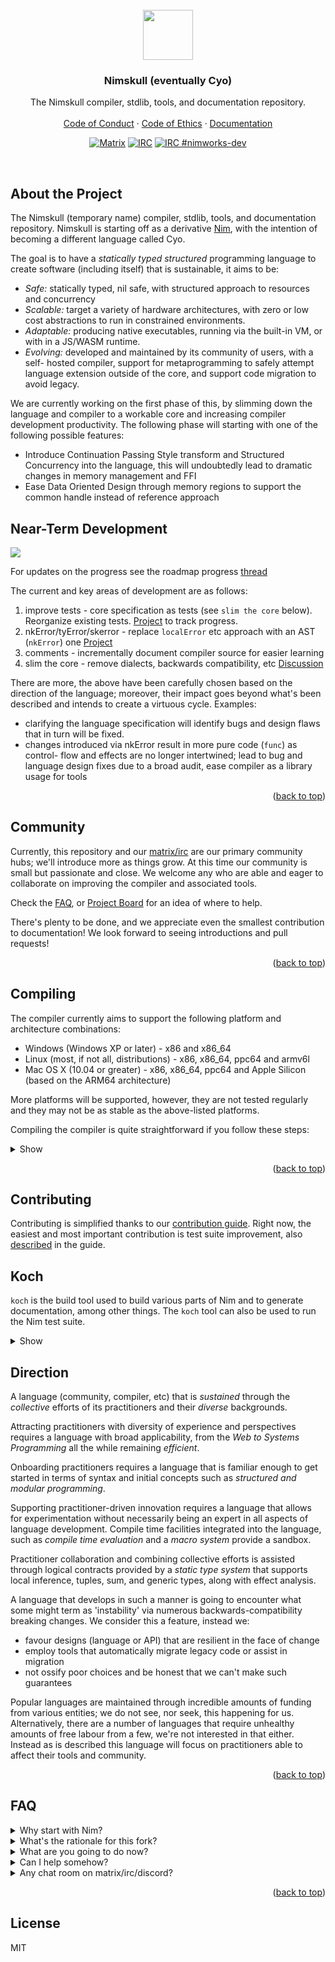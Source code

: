 <div id="top"></div>

<br />

<div align="center">
  <a href="https://github.com/nim-works/nimskull">
    <img src="https://raw.githubusercontent.com/nim-lang/assets/master/Art/logo-crown.png" height="80px"/>
  </a>

  <h3 align="center">Nimskull (eventually Cyo)</h3>
  <p align="center">
    The Nimskull compiler, stdlib, tools, and documentation repository.
    <br />
    <br />
    <a href="https://github.com/nim-works/nimskull/blob/devel/CODE_OF_CONDUCT.md">Code of Conduct</a>
    ·
    <a href="https://github.com/nim-works/nimskull/blob/devel/ETHOS.md">Code of Ethics</a>
    ·
    <a href="https://nim-works.github.io/nimskull/index.html">Documentation</a>
  </p>

[![Matrix](https://img.shields.io/badge/matrix-nim--works-success?style=flat&logo=matrix)][nim-works-matrix]
[![IRC](https://img.shields.io/badge/chat-%23nimworks%20on%20libera.chat-brightgreen?style=flat)](https://web.libera.chat/#nimworks)
[![IRC #nimworks-dev](https://img.shields.io/badge/chat-%23nimworks--dev%20on%20libera.chat-brightgreen?style=flat)](https://web.libera.chat/#nimworks-dev)

</div>

<br />


## About the Project

The Nimskull (temporary name) compiler, stdlib, tools, and documentation
repository. Nimskull is starting off as a derivative [Nim][nim-site], with the
intention of becoming a different language called Cyo.

The goal is to have a *statically typed* *structured* programming language to
create software (including itself) that is sustainable, it aims to be:

- *Safe:* statically typed, nil safe, with structured approach to resources and
  concurrency
- *Scalable:* target a variety of hardware architectures, with zero or low cost
  abstractions to run in constrained environments.
- *Adaptable:* producing native executables, running via the built-in VM, or
  with in a JS/WASM runtime.
- *Evolving:* developed and maintained by its community of users, with a self-
  hosted compiler, support for metaprogramming to safely attempt language
  extension outside of the core, and support code migration to avoid legacy.

We are currently working on the first phase of this, by slimming down the
language and compiler to a workable core and increasing compiler development
productivity. The following phase will starting with one of the following
possible features:
- Introduce Continuation Passing Style transform and Structured Concurrency
  into the language, this will undoubtedly lead to dramatic changes in memory
  management and FFI
- Ease Data Oriented Design through memory regions to support the common handle
  instead of reference approach

## Near-Term Development

![](./doc/fixup_roadmap.png)

For updates on the progress see the roadmap progress [thread](https://github.com/nim-works/nimskull/discussions/142?sort=new)

The current and key areas of development are as follows:

1. improve tests - core specification as tests (see `slim the core` below).
   Reorganize existing tests. [Project](https://github.com/nim-works/nimskull/projects/2)
   to track progress.
2. nkError/tyError/skerror - replace `localError` etc approach with an AST
   (`nkError`) one [Project](https://github.com/nim-works/nimskull/projects/1)
3. comments - incrementally document compiler source for easier learning
4. slim the core - remove dialects, backwards compatibility, etc [Discussion](https://github.com/nim-works/nimskull/discussions/289)

There are more, the above have been carefully chosen based on the direction of
the language; moreover, their impact goes beyond what's been described and
intends to create a virtuous cycle. Examples:

* clarifying the language specification will identify bugs and design flaws that
  in turn will be fixed.
* changes introduced via nkError result in more pure code (`func`) as control-
  flow and effects are no longer intertwined; lead to bug and language
  design fixes due to a broad audit, ease compiler as a library usage for tools

<p align="right">(<a href="#top">back to top</a>)</p>

## Community

Currently, this repository and our [matrix/irc][nim-works-matrix] are our primary community hubs; we'll introduce more as things grow. At this time our community is small but
passionate and close. We welcome any who are able and eager to collaborate on improving the compiler and associated tools.

Check the [FAQ](#FAQ), or [Project Board](https://github.com/nim-works/nimskull/projects) for an idea of where to help.

There's plenty to be done, and we appreciate even the smallest contribution to
documentation! We look forward to seeing introductions and pull requests!

<p align="right">(<a href="#top">back to top</a>)</p>

## Compiling

The compiler currently aims to support the following platform and
architecture combinations:

  * Windows (Windows XP or later) - x86 and x86_64
  * Linux (most, if not all, distributions) - x86, x86_64, ppc64 and armv6l
  * Mac OS X (10.04 or greater) - x86, x86_64, ppc64 and Apple Silicon (based on the ARM64 architecture)

More platforms will be supported, however, they are not tested regularly and they
may not be as stable as the above-listed platforms.

Compiling the compiler is quite straightforward if you follow these steps:

<details>
  <summary>Show</summary>
  <br />

First, the C source of an older version of the compiler is needed to
bootstrap the latest version because the compiler itself is written in the
programming language. Those C sources are available within the
[``nim-lang/csources_v1``][csources-v1-repo] repository.

Next, to build from source you will need:

  * A C compiler such as ``gcc`` 3.x/later or an alternative such as ``clang``,
    ``Visual C++`` or ``Intel C++``. It is recommended to use ``gcc`` 3.x or
    later.
  * Either ``git`` or ``wget`` to download the needed source repositories.
  * The ``build-essential`` package when using ``gcc`` on Ubuntu (and likely
    other distros as well).
  * On Windows MinGW 4.3.0 (GCC 8.10) is the minimum recommended compiler.
  * Nim hosts a known working MinGW distribution:
    * [MinGW32.7z](https://nim-lang.org/download/mingw32.7z)
    * [MinGW64.7z](https://nim-lang.org/download/mingw64.7z)

**Windows Note: Cygwin and similar POSIX runtime environments are not supported.**

Then, if you are on a \*nix system or Windows, the following steps should compile
Nim from source using ``gcc``, ``git``, and the ``koch`` build tool.

**Note: The following commands are for the development version of the compiler.**

```bash
git clone https://github.com/nim-works/nimskull.git
cd nimskull
./koch.py boot -d:release
./koch.py tools -d:release
```

Finally, once you have finished the build steps (on Windows, Mac, or Linux) you
should add the ``bin`` directory to your PATH.

</details>

<p align="right">(<a href="#top">back to top</a>)</p>

## Contributing

Contributing is simplified thanks to our [contribution guide](https://nim-works.github.io/nimskull/contributing.html).
Right now, the easiest and most important contribution is test suite improvement, also
[described](https://nim-works.github.io/nimskull/contributing.html#writing-or-improving-tests) in the guide.

## Koch

``koch`` is the build tool used to build various parts of Nim and to generate
documentation, among other things. The ``koch`` tool can also
be used to run the Nim test suite.

<details>
<summary>Show</summary>

You may execute the tests using ``./koch.py tests``. The tests take a while to
run, but you can run a subset of tests by specifying a category (for example
``./koch.py tests cat lang``).

For more information on the ``koch`` build tool please see the documentation
within the [doc/koch.rst](doc/koch.rst) file.

<p align="right">(<a href="#top">back to top</a>)</p>

</details>

## Direction

A language (community, compiler, etc) that is *sustained* through the
*collective* efforts of its practitioners and their *diverse* backgrounds.

Attracting practitioners with diversity of experience and perspectives
requires a language with broad applicability, from the *Web to Systems*
*Programming* all the while remaining *efficient*.

Onboarding practitioners requires a language that is familiar enough to get
started in terms of syntax and initial concepts such as *structured and*
*modular programming*.

Supporting practitioner-driven innovation requires a language that allows for
experimentation without necessarily being an expert in all aspects of language
development. Compile time facilities integrated into the language, such as
*compile time evaluation* and a *macro system* provide a sandbox.

Practitioner collaboration and combining collective efforts is assisted through
logical contracts provided by a *static type system* that supports local
inference, tuples, sum, and generic types, along with effect analysis.

A language that develops in such a manner is going to encounter what some might
term as 'instability' via numerous backwards-compatibility breaking changes.
We consider this a feature, instead we:
* favour designs (language or API) that are resilient in the face of change
* employ tools that automatically migrate legacy code or assist in migration
* not ossify poor choices and be honest that we can't make such guarantees

Popular languages are maintained through incredible amounts of funding from
various entities; we do not see, nor seek, this happening for us.
Alternatively, there are a number of languages that require unhealthy amounts
of free labour from a few, we're not interested in that either. Instead as is
described this language will focus on practitioners able to affect their tools
and community.

<p align="right">(<a href="#top">back to top</a>)</p>


## FAQ
<details>
<summary class"blue">Why start with Nim?</summary>
</br>
It's convenient. Creating a compiler from scratch is labour intensive and the
existing contributors are already familiar with the current code base. We chose
to evolve it.
</details>

<details>
<summary class="blue">What's the rationale for this fork?</summary>
</br>
It's more a starting point and eventually the languages will have diverged so
as to no longer being compatible.
</details>

<details>
<summary class="blue">What are you going to do now?</summary>
</br>
For the moment, please see our [projects board](https://github.com/nim-works/nimskull/projects) and [direction](#direction) for more information. We envisage great things; however, all great things come with time, and we have a large foundation that was never properly solidified.
</details>

<details>
<summary class="blue">Can I help somehow?</summary>
</br>
Presently we're very interested in people contributing; a good start is to help the <a href="https://github.com/nim-works/nimskull/projects/2">"language spec as tests" effort which is being led by @haxscramper</a>. If you're willing to dive deeper into the compiler then see the <a href="https://github.com/nim-works/nimskull/projects">"nkError refactor to make the compiler approachable"</a> project.
</details>

<details>
<summary class="blue">Any chat room on matrix/irc/discord?</summary>
</br>
Yes! Feel free to join us on our [nim-works channel!][nim-works-matrix] Please have a read of our [Code of Conduct](https://github.com/nim-works/nimskull/blob/devel/CODE_OF_CONDUCT.md)
</details>
<p align="right">(<a href="#top">back to top</a>)</p>

## License
MIT

[nim-site]: https://nim-lang.org
[csources-v1-repo]: https://github.com/nim-lang/csources_v1
[nim-works-matrix]: https://matrix.to/#/#nimworks:envs.net?client=element.io
